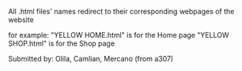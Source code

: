 All .html files' names redirect to their corresponding webpages of the website

for example:
"YELLOW HOME.html" is for the Home page
"YELLOW SHOP.html" is for the Shop page

Submitted by: Olila, Camlian, Mercano (from a307)
